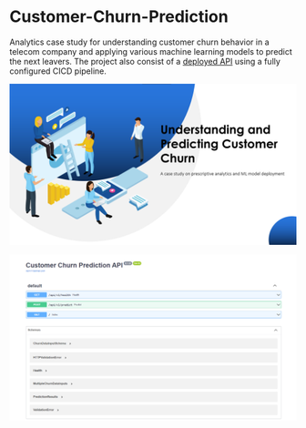 # Customer-Churn-Prediction

Analytics case study for understanding customer churn behavior in a telecom company and applying various machine learning models to predict the next leavers. The project also consist of a [deployed API](https://quiet-garden-34123.herokuapp.com/docs) using a fully configured CICD pipeline.

![CCP Homepage](/docs/customer-churn.png)

![Model API](/docs/model-api.png)
